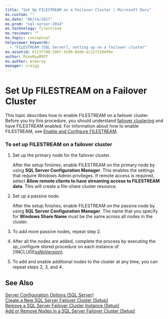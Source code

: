 ```yaml
---
title: "Set Up FILESTREAM on a Failover Cluster | Microsoft Docs"
ms.custom: ""
ms.date: "06/14/2017"
ms.prod: "sql-server-2014"
ms.technology: filestream
ms.reviewer: ""
ms.topic: conceptual
helpviewer_keywords: 
  - "FILESTREAM [SQL Server], setting up on a failover cluster"
ms.assetid: 6721f780-20b7-4109-8ddb-ac327310699e
author: MikeRayMSFT
ms.author: mikeray
manager: craigg
---
```

# Set Up FILESTREAM on a Failover Cluster
  This topic describes how to enable FILESTREAM on a failover cluster. Before you try this procedure, you should understand [failover clustering](../../sql-server/failover-clusters/windows/always-on-failover-cluster-instances-sql-server.md) and have FILESTREAM enabled. For information about how to enable FILESTREAM, see [Enable and Configure FILESTREAM](enable-and-configure-filestream.md).  
  
### To set up FILESTREAM on a failover cluster  
  
1.  Set up the primary node for the failover cluster.  
  
     After the setup finishes, enable FILESTREAM on the primary node by using **SQL Server Configuration Manager**. This enables the settings that require Windows Admin privileges. If remote access is required, select **Allow remote clients to have streaming access to FILESTREAM data**. This will create a file-share cluster resource.  
  
2.  Set up a passive node.  
  
     After the setup finishes, enable FILESTREAM on the passive node by using **SQL Server Configuration Manager**. The name that you specify for **Windows Share Name** must be the same across all nodes in the cluster.  
  
3.  To add more passive nodes, repeat step 2.  
  
4.  After all the nodes are added, complete the process by executing the sp_configure stored procedure on each instance of [!INCLUDE[ssNoVersion](../../includes/ssnoversion-md.md)].  
  
5.  To add and enable additional nodes to the cluster at any time, you can repeat steps 2, 3, and 4.  
  
## See Also  
 [Server Configuration Options &#40;SQL Server&#41;](../../database-engine/configure-windows/server-configuration-options-sql-server.md)   
 [Create a New SQL Server Failover Cluster &#40;Setup&#41;](../../sql-server/failover-clusters/install/create-a-new-sql-server-failover-cluster-setup.md)   
 [Remove a SQL Server Failover Cluster Instance &#40;Setup&#41;](../../sql-server/failover-clusters/install/remove-a-sql-server-failover-cluster-instance-setup.md)   
 [Add or Remove Nodes in a SQL Server Failover Cluster &#40;Setup&#41;](../../sql-server/failover-clusters/install/add-or-remove-nodes-in-a-sql-server-failover-cluster-setup.md)  
  
  
